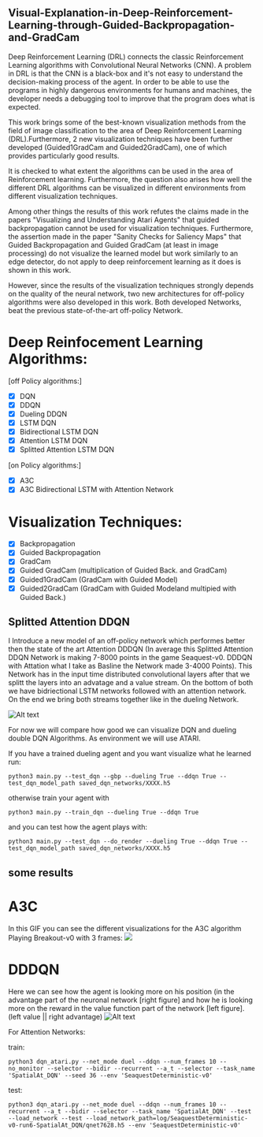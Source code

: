 ## Visual-Explanation-in-Deep-Reinforcement-Learning-through-Guided-Backpropagation-and-GradCam
Deep Reinforcement Learning (DRL) connects the classic Reinforcement Learning algorithms with Convolutional Neural Networks (CNN). A problem in DRL is that the CNN is a black-box and it's not easy to understand the decision-making process of the agent. In order to be able to use the programs in highly dangerous environments for humans and machines, the developer needs a debugging tool to improve that the program does what is expected.

This work brings some of the best-known visualization methods from the field of image classification to the area of Deep Reinforcement Learning (DRL).Furthermore, 2 new visualization techniques have been further developed (Guided1GradCam and Guided2GradCam), one of which provides particularly good results.

It is checked to what extent the algorithms can be used in the area of Reinforcement learning. Furthermore, the question also arises how well the different DRL algorithms can be visualized in different environments from different visualization techniques.

Among other things the results of this work refutes the claims made in the papers "Visualizing and Understanding Atari Agents" that guided backpropagation cannot be used for visualization techniques. Furthermore, the assertion made in the paper "Sanity Checks for Saliency Maps" that Guided Backpropagation and Guided GradCam (at least in image processing) do not visualize the learned model but work similarly to an edge detector, do not apply to deep reinforcement learning as it does is shown in this work.

However, since the results of the visualization techniques strongly depends on the quality of the neural network, two new architectures for off-policy algorithms were also developed in this work. Both developed Networks, beat the previous state-of-the-art off-policy Network.

# Deep Reinfocement Learning Algorithms:

[off Policy algorithms:]
- [X] DQN
- [x] DDQN
- [x] Dueling DDQN
- [X] LSTM DQN
- [X] Bidirectional LSTM DQN
- [X] Attention LSTM DQN
- [X] Splitted Attention LSTM DQN

[on Policy algorithms:]
- [X] A3C
- [X] A3C Bidirectional LSTM with Attention Network

# Visualization Techniques:

- [X] Backpropagation
- [x] Guided Backpropagation
- [X] GradCam
- [X] Guided GradCam (multiplication of Guided Back. and GradCam)
- [X] Guided1GradCam (GradCam with Guided Model)
- [X] Guided2GradCam (GradCam with Guided Modeland multipied with Guided Back.)

## Splitted Attention DDQN
I Introduce a new model of an off-policy network which performes better then the state of the art Attention DDDQN (In average this Splitted Attention DDQN Network is making 7-8000 points in the game Seaquest-v0. DDDQN with Attation what I take as Basline the Network made 3-4000 Points). 
This Network has in the input time distributed convolutional layers after that we splitt the layers into an advatage and a value stream. On the bottom of both we have bidriectional LSTM networks followed with an attention network. On the end we bring both streams together like in the dueling Network.

![Alt text](splitted_attention_DDDQN/Master_Network/Attention-DQN_duel_visual_improved_02/model_plot.png)








For now we will compare how good we can visualize DQN and dueling double DQN Algorithms. As environment we will use ATARI.


If you have a trained dueling agent and you want visualize what he learned run:

```console
python3 main.py --test_dqn --gbp --dueling True --ddqn True --test_dqn_model_path saved_dqn_networks/XXXX.h5
```
otherwise train your agent with 

```console
python3 main.py --train_dqn --dueling True --ddqn True
```
and you can test how the agent plays with:

```console
python3 main.py --test_dqn --do_render --dueling True --ddqn True --test_dqn_model_path saved_dqn_networks/XXXX.h5
```


## some results

# A3C
In this GIF you can see the different visualizations for the A3C algorithm Playing Breakout-v0 with 3 frames:
![](A3C/a3c_vanila/movies/450_breakout.gif)

# DDDQN
Here we can see how the agent is looking more on his position (in the advantage part of the neuronal network [right figure] and how he is looking more on the reward in the value function part of the network [left figure].
(left value || right advantage)
![Alt text](pictures/4.png?raw=true "example with environment")


For Attention Networks:

train:
```console
python3 dqn_atari.py --net_mode duel --ddqn --num_frames 10 --no_monitor --selector --bidir --recurrent --a_t --selector --task_name 'SpatialAt_DQN' --seed 36 --env 'SeaquestDeterministic-v0'
```
test:
```console
python3 dqn_atari.py --net_mode duel --ddqn --num_frames 10 --recurrent --a_t --bidir --selector --task_name 'SpatialAt_DQN' --test --load_network --test --load_network_path=log/SeaquestDeterministic-v0-run6-SpatialAt_DQN/qnet7628.h5 --env 'SeaquestDeterministic-v0'
```
